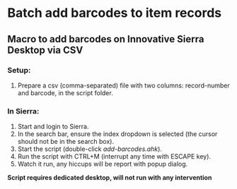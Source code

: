 # Batch add barcodes to item records 

## Macro to add barcodes on Innovative Sierra Desktop via CSV

### Setup:
1. Prepare a csv (comma-separated) file with two columns: record-number and barcode, in the script folder.

### In Sierra:
1. Start and login to Sierra.
1. In the search bar, ensure the index dropdown is selected (the cursor should not be in the search box).
1. Start the script (double-click *add-barcodes.ahk*).
1. Run the script with CTRL+M (interrupt any time with ESCAPE key).
1. Watch it run, any hiccups will be report with popup dialog.

**Script requires dedicated desktop, will not run with any intervention**
